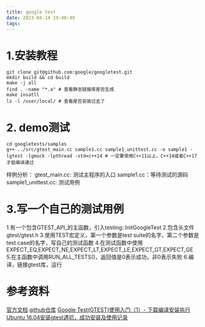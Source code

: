 ```yaml
---
title: google test
date: 2023-04-14 19:40:49
tags:
---
```



# 1.安装教程
```shell
git clone git@github.com:google/googletest.git
mkdir build && cd build
make -j all
find . -name "*.a" # 查看静态链接库是否生成
make insatll
ls -l /user/local/ # 查看是否安装过去了
```

# 2. demo测试
```shell
cd googletests/samples
g++ ../src/gtest_main.cc sample1.cc sample1_unittest.cc -o sample1 -lgtest -lgmock -lpthread -std=c++14 # 一定要使用C++11以上，C++14或者C++17才能编译通过
```
样例分析：
gtest_main.cc: 测试主程序的入口
sample1.cc：等待测试的源码
sample1_unittest.cc: 测试用例


# 3.写一个自己的测试用例
1.有一个包含GTEST_API_的主函数，引入testing::InitGoogleTest
2.包含头文件gtest/gtest.h
3.使用TEST宏定义，第一个参数是test suite的名字，第二个参数是test case的名字，写自己的测试函数
4.在测试函数中使用EXPECT_EQ,EXPECT_NE,EXPECT_LT,EXPECT_LE,EXPECT_GT,EXPECT_GE
5.在主函数中调用RUN_ALL_TESTS()，返回值是0表示成功，非0表示失败
6.编译，链接gtest库，运行

# 参考资料
[官方文档](https://google.github.io/googletest/)
[github仓库](https://github.com/google/googletest)
[Google Test(GTEST)使用入门（1）- 下载编译安装执行](https://blog.csdn.net/wdcyf15/article/details/108855960)
[Ubuntu 16.04安装gtest遇坑，成功安装及使用记录](https://blog.csdn.net/qq_34525916/article/details/113752768)


